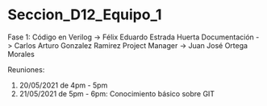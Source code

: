 # Seccion_D12_Equipo_1

Fase 1:
Código en Verilog -> Félix Eduardo Estrada Huerta
Documentación -> Carlos Arturo Gonzalez Ramirez
Project Manager -> Juan José Ortega Morales

Reuniones:
1. 20/05/2021 de 4pm - 5pm
2. 21/05/2021 de 5pm - 6pm: Conocimiento básico sobre GIT
